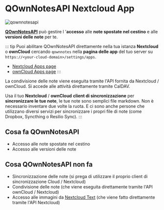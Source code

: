 # QOwnNotesAPI Nextcloud App


![qownnotesapi](/img/qownnotesapi.png)

[**QOwnNotesAPI**](https://github.com/pbek/qownnotesapi) può gestire l '**accesso** alle **note spostate nel cestino** e alle **versioni delle note** per te.

::: tip
Puoi abilitare QOwnNotesAPI direttamente nella tua istanza **Nextcloud** o **ownCloud** cercando `qownnotes` nella **pagina delle app** del tuo server su `https://<your-cloud-domain>/settings/apps`.

- [Nextcloud Apps page](https://apps.nextcloud.com/apps/qownnotesapi)
- [ownCloud Apps page](https://marketplace.owncloud.com/apps/qownnotesapi)
:::

La condivisione delle note viene eseguita tramite l'API fornita da Nextcloud / ownCloud. Si accede alle attività direttamente tramite CalDAV.

Usa il tuo **Nextcloud** / **ownCloud** **client di sincronizzazione** per **sincronizzare le tue note**, le tue note sono semplici file markdown. Non è necessario inventare due volte la ruota. E ci sono anche persone che utilizzano diversi servizi per sincronizzare i propri file di note (come Dropbox, Syncthing o Resilio Sync).
:::

## Cosa fa QOwnNotesAPI

- Accesso alle note spostate nel cestino
- Accesso alle versioni delle note

## Cosa QOwnNotesAPI non fa

- Sincronizzazione delle note (si prega di utilizzare il proprio client di sincronizzazione Cloud / Nextcloud)
- Condivisione delle note (che viene eseguita direttamente tramite l'API ownCloud / Nextcloud)
- Accesso alle immagini da [Nextcloud Text](https://github.com/nextcloud/text) (che viene fatto direttamente tramite l'API Nextcloud)
